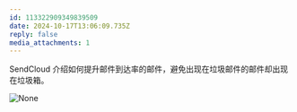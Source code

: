 ```yaml
---
id: 113322909349839509
date: 2024-10-17T13:06:09.735Z
reply: false
media_attachments: 1
---
```


SendCloud 介绍如何提升邮件到达率的邮件，避免出现在垃圾邮件的邮件却出现在垃圾箱。

![None](https://files.e5n.cc/media_attachments/files/113/322/902/638/165/735/original/83012af196e32b8c.png)
